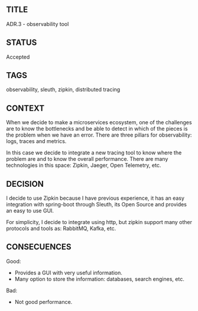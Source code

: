 ## TITLE
ADR.3 - observability tool

## STATUS
Accepted

## TAGS
observability, sleuth, zipkin, distributed tracing

## CONTEXT
When we decide to make a microservices ecosystem, one of the challenges are to know the bottlenecks and be able to detect 
in which of the pieces is the problem when we have an error. There are three pillars for observability: logs, traces and metrics.

In this case we decide to integrate a new tracing tool to know where the problem are and to know the overall performance.
There are many technologies in this space: Zipkin, Jaeger, Open Telemetry, etc. 

## DECISION
I decide to use Zipkin because I have previous experience, it has an easy integration with spring-boot through 
Sleuth, its Open Source and provides an easy to use GUI.

For simplicity, I decide to integrate using http, but zipkin support many other protocols and tools as: RabbitMQ, Kafka, etc.

## CONSECUENCES
Good:
* Provides a GUI with very useful information.
* Many option to store the information: databases, search engines, etc.

Bad:
* Not good performance.